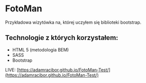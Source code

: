 # FotoMan
Przykładowa wizytówka na, której uczyłem się biblioteki bootstrap.

## Technologie z których korzystałem:

 - HTML 5 (metodologia BEM)
 - SASS
 - Bootstrap
 
 LIVE: [https://adamracibor.github.io/FotoMan-Test/](https://adamracibor.github.io/FotoMan-Test/)
